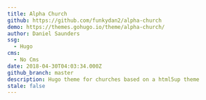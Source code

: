 ```yaml
---
title: Alpha Church
github: https://github.com/funkydan2/alpha-church
demo: https://themes.gohugo.io/theme/alpha-church/
author: Daniel Saunders
ssg:
  - Hugo
cms:
  - No Cms
date: 2018-04-30T04:03:34.000Z
github_branch: master
description: Hugo theme for churches based on a html5up theme
stale: false
---
```

